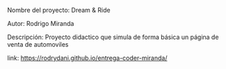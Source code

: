 Nombre del proyecto: Dream & Ride

Autor: Rodrigo Miranda

Descripción: Proyecto didactico que simula de forma básica un página de venta de automoviles

link: https://rodrydani.github.io/entrega-coder-miranda/
